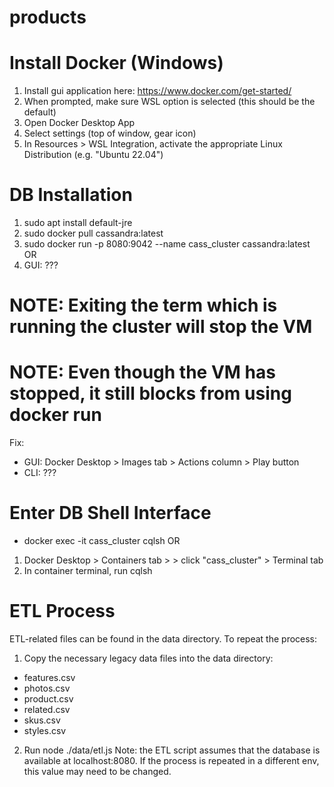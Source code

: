 # products

# Install Docker (Windows)
1. Install gui application here: https://www.docker.com/get-started/
2. When prompted, make sure WSL option is selected (this should be the default)
3. Open Docker Desktop App
4. Select settings (top of window, gear icon)
5. In Resources > WSL Integration, activate the appropriate Linux Distribution (e.g. "Ubuntu 22.04")

# DB Installation
1. sudo apt install default-jre
2. sudo docker pull cassandra:latest
3. sudo docker run -p 8080:9042 --name cass_cluster cassandra:latest
OR
3. GUI: ???

# NOTE: Exiting the term which is running the cluster will stop the VM
# NOTE: Even though the VM has stopped, it still blocks from using docker run
Fix:
- GUI: Docker Desktop > Images tab > Actions column > Play button
- CLI: ???

# Enter DB Shell Interface
- docker exec -it cass_cluster cqlsh
OR
1. Docker Desktop > Containers tab > > click "cass_cluster" > Terminal tab
2. In container terminal, run cqlsh

# ETL Process
ETL-related files can be found in the data directory. To repeat the process:
1. Copy the necessary legacy data files into the data directory:
- features.csv
- photos.csv
- product.csv
- related.csv
- skus.csv
- styles.csv
2. Run node ./data/etl.js
Note: the ETL script assumes that the database is available at localhost:8080. If the process is repeated in a different env, this value may need to be changed.